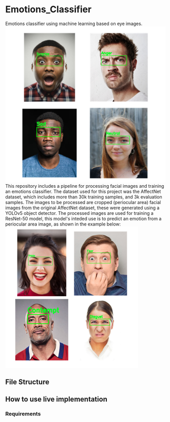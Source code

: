 # Emotions_Classifier
Emotions classifier using machine learning based on eye images.
![alt text](https://github.com/andygb13/Emotions_Classifier/blob/main/Samples/Picture1.png)
This repository includes a pipeline for processing facial images and training an emotions classifier. The dataset used for this project was the AffectNet dataset, which includes more than 30k training samples, and 3k evaluation samples. The images to be processed are cropped (periocular area) facial images from the original AffectNet dataset, these were generated using a YOLOv5 object detector. The processed images are used for training a ResNet-50 model, this model's inteded use is to predict an emotion from a periocular area image, as shown in the example below:
![alt text](https://github.com/andygb13/Emotions_Classifier/blob/main/Samples/Picture2.png)


## File Structure


## How to use live implementation

### Requirements
